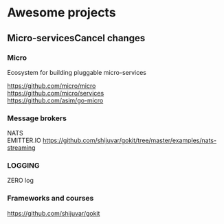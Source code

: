 # Awesome projects

## Micro-servicesCancel changes

### Micro

Ecosystem for building pluggable micro-services

https://github.com/micro/micro  
https://github.com/micro/services  
https://github.com/asim/go-micro

### Message brokers

NATS  
EMITTER.IO
https://github.com/shijuvar/gokit/tree/master/examples/nats-streaming


### LOGGING

ZERO log

### Frameworks and courses

https://github.com/shijuvar/gokit
